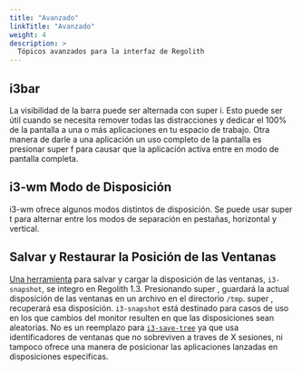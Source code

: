 ```yaml
---
title: "Avanzado"
linkTitle: "Avanzado"
weight: 4
description: >
  Tópicos avanzados para la interfaz de Regolith
---
```


## i3bar

La visibilidad de la barra puede ser alternada con <span class="text-nowrap"><span class="badge badge-warning">super</span> <span class="badge badge-warning">i</span></span>. Esto puede ser útil cuando se necesita remover todas las distracciones y dedicar el 100% de la pantalla a una o más aplicaciones en tu espacio de trabajo. Otra manera de darle a una aplicación un uso completo de la pantalla es presionar <span class="text-nowrap"><span class="badge badge-warning">super</span> <span class="badge badge-warning">f</span></span> para causar que la aplicación activa entre en modo de pantalla completa.

## i3-wm Modo de Disposición

i3-wm ofrece algunos modos distintos de disposición. Se puede usar <span class="text-nowrap"><span class="badge badge-warning">super</span> <span class="badge badge-warning">t</span></span> para alternar entre los modos de separación en pestañas, horizontal y vertical.

## Salvar y Restaurar la Posición de las Ventanas

[Una herramienta](https://github.com/regolith-linux/i3-snapshot) para salvar y cargar la disposición de las ventanas, <code>i3-snapshot</code>, se integro en Regolith 1.3. Presionando <span class="text-nowrap"><span class="badge badge-warning">super</span> <span class="badge badge-warning">,</span></span> guardará la actual disposición de las ventanas en un archivo en el directorio <code>/tmp</code>. <span class="text-nowrap"><span class="badge badge-warning">super</span> <span class="badge badge-warning">,</span></span> recuperará esa disposición. <code>i3-snapshot</code> está destinado para casos de uso en los que cambios del monitor resulten en que las disposiciones sean aleatorias. No es un reemplazo para <code>[i3-save-tree](https://i3wm.org/docs/layout-saving.html)</code> ya que usa identificadores de ventanas que no sobreviven a traves de X sesiones, ni tampoco ofrece una manera de posicionar las aplicaciones lanzadas en disposiciones especificas.